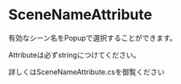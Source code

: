 SceneNameAttribute
==========================

有効なシーン名をPopupで選択することができます。

Attributeは必ずstringにつけてください。

詳しくはSceneNameAttribute.csを御覧ください

